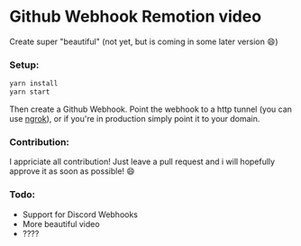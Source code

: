 # Github Webhook Remotion video

Create super "beautiful" (not yet, but is coming in some later version 😄)

### Setup:

```bash
yarn install
yarn start
```

Then create a Github Webhook.
Point the webhook to a http tunnel (you can use [ngrok](https://ngrok.com)), or if you're in production simply point it to your domain.

### Contribution:

I appriciate all contribution! Just leave a pull request and i will hopefully approve it as soon as possible! 😄

### Todo:

- Support for Discord Webhooks
- More beautiful video
- ????
